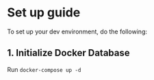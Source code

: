 # Set up guide 
To set up your dev environment, do the following:

## 1. Initialize Docker Database  
Run `docker-compose up -d`  
